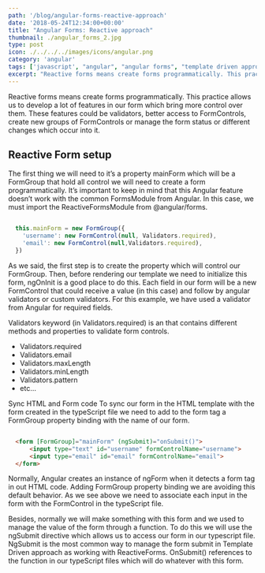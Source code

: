 ```yaml
---
path: '/blog/angular-forms-reactive-approach'
date: '2018-05-24T12:34:00+00:00'
title: "Angular Forms: Reactive approach"
thumbnail: ./angular_forms_2.jpg
type: post
icon: ./../../../images/icons/angular.png
category: 'angular'
tags: ['javascript', "angular", "angular forms", "template driven approach"]
excerpt: "Reactive forms means create forms programmatically. This practice allows us to develop a lot of features in our form which bring more control over them. These features could be validators, better access to FormControls, create new groups of FormControls or manage the form status or different changes which occur into it."
---
```


Reactive forms means create forms programmatically. This practice allows us to develop a lot of features in our form which bring more control over them. These features could be validators, better access to FormControls, create new groups of FormControls or manage the form status or different changes which occur into it.

## Reactive Form setup

The first thing we will need to it’s a property mainForm which will be a FormGroup that hold all control we will need to create a form programmatically. It’s important to keep in mind that this Angular feature doesn’t work with the common FormsModule from Angular. In this case, we must import the ReactiveFormsModule from @angular/forms.

```javascript 

  this.mainForm = new FormGroup({
    'username': new FormControl(null, Validators.required),
    'email': new FormControl(null,Validators.required),
  })

```

As we said, the first step is to create the property which will control our FormGroup. Then, before rendering our template we need to initialize this form, ngOnInit is a good place to do this. Each field in our form will be a new FormControl that could receive a value (in this case) and follow by angular validators or custom validators. For this example, we have used a validator from Angular for required fields.

Validators keyword (in Validators.required) is an that contains different methods and properties to validate form controls.

* Validators.required
* Validators.email
* Validators.maxLength
* Validators.minLength
* Validators.pattern
* etc…

Sync HTML and Form code
To sync our form in the HTML template with the form created in the typeScript file we need to add to the form tag a FormGroup property binding with the name of our form.

```html 

  <form [FormGroup]="mainForm" (ngSubmit)="onSubmit()">
      <input type="text" id="username" formControlName="username">
      <input type="email" id="email" formControlName="email"> 
  </form>

```

Normally, Angular creates an instance of ngForm when it detects a form tag in out HTML code. Adding FormGroup property binding we are avoiding this default behavior. As we see above we need to associate each input in the form with the FormControl in the typeScript file.

Besides, normally we will make something with this form and we used to manage the value of the form through a function. To do this we will use the ngSubmit directive which allows us to access our form in our typescript file. NgSubmit is the most common way to manage the form submit in Template Driven approach as working with ReactiveForms. OnSubmit() references to the function in our typeScript files which will do whatever with this form.